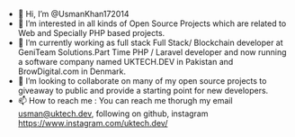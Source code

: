 - 👋 Hi, I’m @UsmanKhan172014
- 👀 I’m interested in all kinds of Open Source Projects which are related to Web and Specially PHP based projects.
- 🌱 I’m currently working as full stack Full Stack/ Blockchain developer at GeniTeam Solutions.Part Time PHP / Laravel developer and now running a software company named UKTECH.DEV in Pakistan and BrowDigital.com in Denmark.
- 💞️ I’m looking to collaborate on many of my open source projects to giveaway to public and provide a starting point for new developers.
- 📫 How to reach me : You can reach me thorugh my email usman@uktech.dev, following on github, instagram https://www.instagram.com/uktech.dev/

<!---
UsmanKhan172014/UsmanKhan172014 is a ✨ special ✨ repository because its `README.md` (this file) appears on your GitHub profile.
You can click the Preview link to take a look at your changes.
--->
